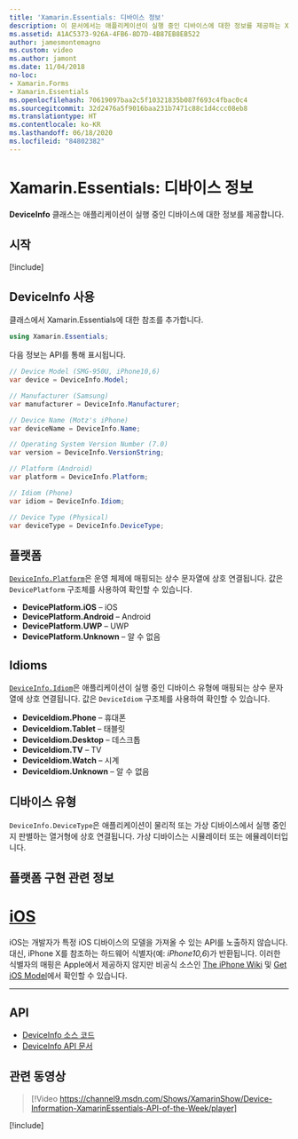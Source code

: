 ```yaml
---
title: 'Xamarin.Essentials: 디바이스 정보'
description: 이 문서에서는 애플리케이션이 실행 중인 디바이스에 대한 정보를 제공하는 Xamarin.Essentials의 DeviceInfo 클래스를 설명합니다.
ms.assetid: A1AC5373-926A-4FB6-8D7D-4B87EB8EB522
author: jamesmontemagno
ms.custom: video
ms.author: jamont
ms.date: 11/04/2018
no-loc:
- Xamarin.Forms
- Xamarin.Essentials
ms.openlocfilehash: 70619097baa2c5f10321835b087f693c4fbac0c4
ms.sourcegitcommit: 32d2476a5f9016baa231b7471c88c1d4ccc08eb8
ms.translationtype: HT
ms.contentlocale: ko-KR
ms.lasthandoff: 06/18/2020
ms.locfileid: "84802382"
---
```

# <a name="xamarinessentials-device-information"></a>Xamarin.Essentials: 디바이스 정보

**DeviceInfo** 클래스는 애플리케이션이 실행 중인 디바이스에 대한 정보를 제공합니다.

## <a name="get-started"></a>시작

[!include[](~/essentials/includes/get-started.md)]

## <a name="using-deviceinfo"></a>DeviceInfo 사용

클래스에서 Xamarin.Essentials에 대한 참조를 추가합니다.

```csharp
using Xamarin.Essentials;
```

다음 정보는 API를 통해 표시됩니다.

```csharp
// Device Model (SMG-950U, iPhone10,6)
var device = DeviceInfo.Model;

// Manufacturer (Samsung)
var manufacturer = DeviceInfo.Manufacturer;

// Device Name (Motz's iPhone)
var deviceName = DeviceInfo.Name;

// Operating System Version Number (7.0)
var version = DeviceInfo.VersionString;

// Platform (Android)
var platform = DeviceInfo.Platform;

// Idiom (Phone)
var idiom = DeviceInfo.Idiom;

// Device Type (Physical)
var deviceType = DeviceInfo.DeviceType;
```

## <a name="platforms"></a>플랫폼

[`DeviceInfo.Platform`](xref:Xamarin.Essentials.DeviceInfo.Platform)은 운영 체제에 매핑되는 상수 문자열에 상호 연결됩니다. 값은 `DevicePlatform` 구조체를 사용하여 확인할 수 있습니다.

- **DevicePlatform.iOS** – iOS
- **DevicePlatform.Android** – Android
- **DevicePlatform.UWP** – UWP
- **DevicePlatform.Unknown** – 알 수 없음

## <a name="idioms"></a>Idioms

[`DeviceInfo.Idiom`](xref:Xamarin.Essentials.DeviceInfo.Idiom)은 애플리케이션이 실행 중인 디바이스 유형에 매핑되는 상수 문자열에 상호 연결됩니다. 값은 `DeviceIdiom` 구조체를 사용하여 확인할 수 있습니다.

- **DeviceIdiom.Phone** – 휴대폰
- **DeviceIdiom.Tablet** – 태블릿
- **DeviceIdiom.Desktop** – 데스크톱
- **DeviceIdiom.TV** – TV
- **DeviceIdiom.Watch** – 시계
- **DeviceIdiom.Unknown** – 알 수 없음

## <a name="device-type"></a>디바이스 유형

`DeviceInfo.DeviceType`은 애플리케이션이 물리적 또는 가상 디바이스에서 실행 중인지 판별하는 열거형에 상호 연결됩니다. 가상 디바이스는 시뮬레이터 또는 에뮬레이터입니다.

## <a name="platform-implementation-specifics"></a>플랫폼 구현 관련 정보

# <a name="ios"></a>[iOS](#tab/ios)

iOS는 개발자가 특정 iOS 디바이스의 모델을 가져올 수 있는 API를 노출하지 않습니다. 대신, iPhone X를 참조하는 하드웨어 식별자(예: _iPhone10,6_)가 반환됩니다. 이러한 식별자의 매핑은 Apple에서 제공하지 않지만 비공식 소스인 [The iPhone Wiki](https://www.theiphonewiki.com/wiki/Models) 및 [Get iOS Model](https://github.com/dannycabrera/Get-iOS-Model)에서 확인할 수 있습니다.

--------------

## <a name="api"></a>API

- [DeviceInfo 소스 코드](https://github.com/xamarin/Essentials/tree/main/Xamarin.Essentials/DeviceInfo)
- [DeviceInfo API 문서](xref:Xamarin.Essentials.DeviceInfo)

## <a name="related-video"></a>관련 동영상

> [!Video https://channel9.msdn.com/Shows/XamarinShow/Device-Information-XamarinEssentials-API-of-the-Week/player]

[!include[](~/essentials/includes/xamarin-show-essentials.md)]
